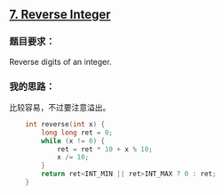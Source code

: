 ## [7. Reverse Integer](https://leetcode.com/problems/reverse-integer/#/description)
### 题目要求：
Reverse digits of an integer.
### 我的思路：
比较容易，不过要注意溢出。
```c
	int reverse(int x) {
		long long ret = 0;
		while (x != 0) {
			ret = ret * 10 + x % 10;
			x /= 10;
		}
		return ret<INT_MIN || ret>INT_MAX ? 0 : ret;
	}
```
